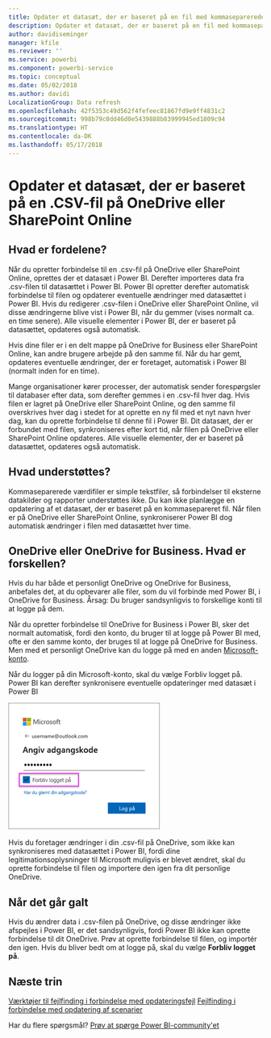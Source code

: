 ```yaml
---
title: Opdater et datasæt, der er baseret på en fil med kommaseparerede værdier (.csv) på OneDrive
description: Opdater et datasæt, der er baseret på en fil med kommaseparerede værdier (.csv) på OneDrive
author: davidiseminger
manager: kfile
ms.reviewer: ''
ms.service: powerbi
ms.component: powerbi-service
ms.topic: conceptual
ms.date: 05/02/2018
ms.author: davidi
LocalizationGroup: Data refresh
ms.openlocfilehash: 42f5353c49d562f4fefeec81867fd9e9ff4831c2
ms.sourcegitcommit: 998b79c0dd46d0e5439888b83999945ed1809c94
ms.translationtype: HT
ms.contentlocale: da-DK
ms.lasthandoff: 05/17/2018
---
```

# <a name="refresh-a-dataset-created-from-a-csv-file-on-onedrive-or-sharepoint-online"></a>Opdater et datasæt, der er baseret på en .CSV-fil på OneDrive eller SharePoint Online
## <a name="what-are-the-advantages"></a>Hvad er fordelene?
Når du opretter forbindelse til en .csv-fil på OneDrive eller SharePoint Online, oprettes der et datasæt i Power BI. Derefter importeres data fra .csv-filen til datasættet i Power BI. Power BI opretter derefter automatisk forbindelse til filen og opdaterer eventuelle ændringer med datasættet i Power BI. Hvis du redigerer .csv-filen i OneDrive eller SharePoint Online, vil disse ændringerne blive vist i Power BI, når du gemmer (vises normalt ca. en time senere). Alle visuelle elementer i Power BI, der er baseret på datasættet, opdateres også automatisk.

Hvis dine filer er i en delt mappe på OneDrive for Business eller SharePoint Online, kan andre brugere arbejde på den samme fil. Når du har gemt, opdateres eventuelle ændringer, der er foretaget, automatisk i Power BI (normalt inden for en time).

Mange organisationer kører processer, der automatisk sender forespørgsler til databaser efter data, som derefter gemmes i en .csv-fil hver dag. Hvis filen er lagret på OneDrive eller SharePoint Online, og den samme fil overskrives hver dag i stedet for at oprette en ny fil med et nyt navn hver dag, kan du oprette forbindelse til denne fil i Power BI. Dit datasæt, der er forbundet med filen, synkroniseres efter kort tid, når filen på OneDrive eller SharePoint Online opdateres. Alle visuelle elementer, der er baseret på datasættet, opdateres også automatisk.

## <a name="whats-supported"></a>Hvad understøttes?
Kommaseparerede værdifiler er simple tekstfiler, så forbindelser til eksterne datakilder og rapporter understøttes ikke. Du kan ikke planlægge en opdatering af et datasæt, der er baseret på en kommasepareret fil. Når filen er på OneDrive eller SharePoint Online, synkroniserer Power BI dog automatisk ændringer i filen med datasættet hver time.

## <a name="onedrive-or-onedrive-for-business-whats-the-difference"></a>OneDrive eller OneDrive for Business. Hvad er forskellen?
Hvis du har både et personligt OneDrive og OneDrive for Business, anbefales det, at du opbevarer alle filer, som du vil forbinde med Power BI, i OneDrive for Business. Årsag: Du bruger sandsynligvis to forskellige konti til at logge på dem.

Når du opretter forbindelse til OneDrive for Business i Power BI, sker det normalt automatisk, fordi den konto, du bruger til at logge på Power BI med, ofte er den samme konto, der bruges til at logge på OneDrive for Business. Men med et personligt OneDrive kan du logge på med en anden [Microsoft-konto](http://www.microsoft.com/account/default.aspx).

Når du logger på din Microsoft-konto, skal du vælge Forbliv logget på. Power BI kan derefter synkronisere eventuelle opdateringer med datasæt i Power BI

![](media/refresh-csv-file-onedrive/refresh_signin_keepmesignedin.png)

Hvis du foretager ændringer i din .csv-fil på OneDrive, som ikke kan synkroniseres med datasættet i Power BI, fordi dine legitimationsoplysninger til Microsoft muligvis er blevet ændret, skal du oprette forbindelse til filen og importere den igen fra dit personlige OneDrive.

## <a name="when-things-go-wrong"></a>Når det går galt
Hvis du ændrer data i .csv-filen på OneDrive, og disse ændringer ikke afspejles i Power BI, er det sandsynligvis, fordi Power BI ikke kan oprette forbindelse til dit OneDrive. Prøv at oprette forbindelse til filen, og importér den igen. Hvis du bliver bedt om at logge på, skal du vælge **Forbliv logget på**.

## <a name="next-steps"></a>Næste trin
[Værktøjer til fejlfinding i forbindelse med opdateringsfejl](service-gateway-onprem-tshoot.md)
[Fejlfinding i forbindelse med opdatering af scenarier](refresh-troubleshooting-refresh-scenarios.md)

Har du flere spørgsmål? [Prøv at spørge Power BI-community'et](https://community.powerbi.com/)

